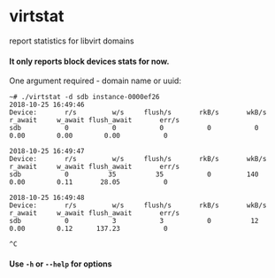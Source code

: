 # virtstat
report statistics for libvirt domains

#### It only reports block devices stats for now.

One argument required - domain name or uuid:
```
~# ./virtstat -d sdb instance-0000ef26
2018-10-25 16:49:46
Device:       r/s         w/s     flush/s       rkB/s       wkB/s     r_await     w_await flush_await       err/s
sdb           0           0           0           0           0        0.00        0.00        0.00           0

2018-10-25 16:49:47
Device:       r/s         w/s     flush/s       rkB/s       wkB/s     r_await     w_await flush_await       err/s
sdb           0          35          35           0         140        0.00        0.11       28.05           0

2018-10-25 16:49:48
Device:       r/s         w/s     flush/s       rkB/s       wkB/s     r_await     w_await flush_await       err/s
sdb           0           3           3           0          12        0.00        0.12      137.23           0

^C
```

#### Use `-h` or `--help` for options

